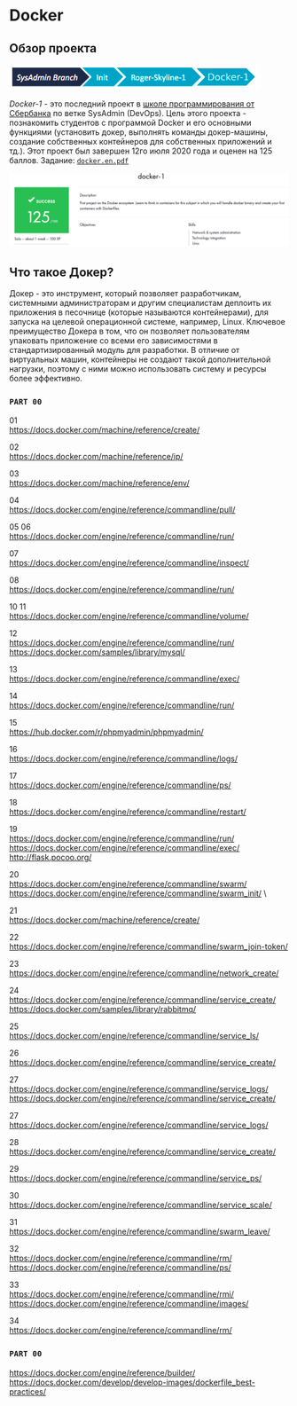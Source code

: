 # Docker

## Обзор проекта

![alt text](https://github.com/eldaroid/pictures/blob/master/Docker/Docker-1.png)

*Docker-1* - это последний проект в [школе программирования от Сбербанка](https://21-school.ru/) по ветке SysAdmin (DevOps). Цель этого проекта - познакомить студентов с программой Docker и его основными функциями (установить докер, выполнять команды докер-машины, создание собственных контейнеров для собственных приложений и тд.). Этот проект был завершен 12го июля 2020 года и оценен на 125 баллов. Задание: [`docker.en.pdf`](resources/docker.en.pdf)

![alt text](https://github.com/eldaroid/pictures/blob/master/Docker/score.png)

## Что такое Докер?

Докер - это инструмент, который позволяет разработчикам, системными администраторам и другим специалистам деплоить их приложения в песочнице (которые называются контейнерами), для запуска на целевой операционной системе, например, Linux. Ключевое преимущество Докера в том, что он позволяет пользователям упаковать приложение со всеми его зависимостями в стандартизированный модуль для разработки. В отличие от виртуальных машин, контейнеры не создают такой дополнительной нагрузки, поэтому с ними можно использовать систему и ресурсы более эффективно.

### `PART 00`

01 \
https://docs.docker.com/machine/reference/create/

02 \
https://docs.docker.com/machine/reference/ip/

03 \
https://docs.docker.com/machine/reference/env/

04 \
https://docs.docker.com/engine/reference/commandline/pull/

05 06 \
https://docs.docker.com/engine/reference/commandline/run/

07 \
https://docs.docker.com/engine/reference/commandline/inspect/

08 \
https://docs.docker.com/engine/reference/commandline/run/

10 11 \
https://docs.docker.com/engine/reference/commandline/volume/

12 \
https://docs.docker.com/engine/reference/commandline/run/ \
https://docs.docker.com/samples/library/mysql/

13 \
https://docs.docker.com/engine/reference/commandline/exec/

14 \
https://docs.docker.com/engine/reference/commandline/run/

15 \
https://hub.docker.com/r/phpmyadmin/phpmyadmin/

16 \
https://docs.docker.com/engine/reference/commandline/logs/

17 \
https://docs.docker.com/engine/reference/commandline/ps/

18 \
https://docs.docker.com/engine/reference/commandline/restart/

19 \
https://docs.docker.com/engine/reference/commandline/run/ \
https://docs.docker.com/engine/reference/commandline/exec/ \
http://flask.pocoo.org/

20 \
https://docs.docker.com/engine/reference/commandline/swarm/ \
https://docs.docker.com/engine/reference/commandline/swarm_init/ \

21 \
https://docs.docker.com/machine/reference/create/

22 \
https://docs.docker.com/engine/reference/commandline/swarm_join-token/

23 \
https://docs.docker.com/engine/reference/commandline/network_create/

24 \
https://docs.docker.com/engine/reference/commandline/service_create/ \
https://docs.docker.com/samples/library/rabbitmq/

25 \
https://docs.docker.com/engine/reference/commandline/service_ls/

26 \
https://docs.docker.com/engine/reference/commandline/service_create/

27 \
https://docs.docker.com/engine/reference/commandline/service_logs/ \
https://docs.docker.com/engine/reference/commandline/service_create/

27 \
https://docs.docker.com/engine/reference/commandline/service_logs/

28 \
https://docs.docker.com/engine/reference/commandline/service_create/

29 \
https://docs.docker.com/engine/reference/commandline/service_ps/

30 \
https://docs.docker.com/engine/reference/commandline/service_scale/

31 \
https://docs.docker.com/engine/reference/commandline/swarm_leave/

32 \
https://docs.docker.com/engine/reference/commandline/rm/ \
https://docs.docker.com/engine/reference/commandline/ps/

33 \
https://docs.docker.com/engine/reference/commandline/rmi/ \
https://docs.docker.com/engine/reference/commandline/images/

34 \
https://docs.docker.com/engine/reference/commandline/rm/

### `PART 00`

https://docs.docker.com/engine/reference/builder/ \
https://docs.docker.com/develop/develop-images/dockerfile_best-practices/
